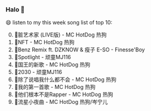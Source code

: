 

### Halo 👋

😄 listen to my this week song list of top 10:

0. 🌈脏艺术家 (LIVE版) - MC HotDog 热狗
1. 🌈NFT - MC HotDog 热狗
2. 🌈Benz Remix ft. DZKNOW & 瘦子 E-SO - Finesse'Boy
3. 🌈Spotlight - 顽童MJ116
4. 🌈国王的新歌 - MC HotDog 热狗
5. 🌈2030 - 顽童MJ116
6. 🌈除了说唱我什么都不会 - MC HotDog 热狗
7. 🌈我的第一首歌 - MC HotDog 热狗
8. 🌈他们根本不是Rapper - MC HotDog 热狗
9. 🌈流星小夜曲 - MC HotDog 热狗/岑宁儿

